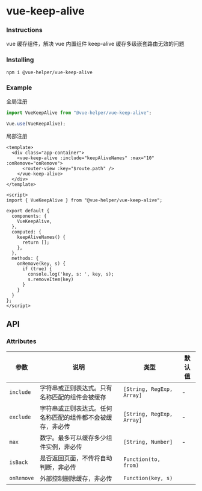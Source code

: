 # vue-keep-alive

### Instructions

vue 缓存组件，解决 vue 内置组件 keep-alive 缓存多级嵌套路由无效的问题

### Installing

```
npm i @vue-helper/vue-keep-alive
```

### Example

全局注册

```js
import VueKeepAlive from "@vue-helper/vue-keep-alive";

Vue.use(VueKeepAlive);
```

局部注册

```vue
<template>
  <div class="app-container">
    <vue-keep-alive :include="keepAliveNames" :max="10" :onRemove="onRemove">
      <router-view :key="$route.path" />
    </vue-keep-alive>
  </div>
</template>

<script>
import { VueKeepAlive } from "@vue-helper/vue-keep-alive";

export default {
  components: {
    VueKeepAlive,
  },
  computed: {
    keepAliveNames() {
      return [];
    },
  },
  methods: {
    onRemove(key, s) {
      if (true) {
        console.log('key, s: ', key, s);
        s.removeItem(key)
      }
    }
  }
};
</script>
```



## API

### Attributes

| 参数       | 说明                                                       | 类型                      | 默认值 |
| ---------- | ---------------------------------------------------------- | ------------------------- | ------ |
| `include`  | 字符串或正则表达式。只有名称匹配的组件会被缓存             | `[String, RegExp, Array]` | -      |
| `exclude`  | 字符串或正则表达式。任何名称匹配的组件都不会被缓存，非必传 | `[String, RegExp, Array]` | -      |
| `max`      | 数字。最多可以缓存多少组件实例，非必传                     | `[String, Number]`        | -      |
| `isBack`   | 是否返回页面，不传将自动判断，非必传                       | `Function(to, from)`      |        |
| `onRemove` | 外部控制删除缓存，非必传                                   | `Function(key, s)`        |        |

